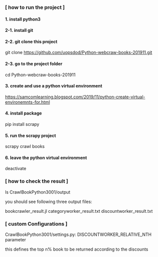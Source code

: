 ### [ how to run the project ]
#### 1. install python3 
#### 2-1. install git 
#### 2-2. git clone this project

git clone https://github.com/uopsdod/Python-webcraw-books-201911.git

#### 2-3. go to the project folder 

cd Python-webcraw-books-201911

#### 3. create and use a python virtual environment

https://samcomlearning.blogspot.com/2019/11/python-create-virtual-environemnts-for.html

#### 4. install package 

pip install scrapy

#### 5. run the scrapy project 

scrapy crawl books

#### 6. leave the python virtual environment

deactivate



### [ how to check the result ]

ls CrawlBookPython3001/output

you should see following three output files: 

bookcrawler_result.jl  categoryworker_result.txt  discountworker_result.txt


### [ custom Configurations ]

CrawlBookPython3001/settings.py: DISCOUNTWORKER_RELATIVE_NTH parameter

this defines the top n% book to be returned according to the discounts 


